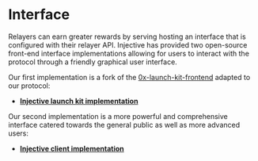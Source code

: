 # Interface

Relayers can earn greater rewards by serving hosting an interface that is configured with their relayer API. Injective has provided two open-source front-end interface implementations allowing for users to interact with the protocol through a friendly graphical user interface.

Our first implementation is a fork of the [0x-launch-kit-frontend](https://github.com/0xProject/0x-launch-kit-frontend) adapted to our protocol:

* [**Injective launch kit implementation**](https://github.com/InjectiveLabs/0x-frontend)

Our second implementation is a more powerful and comprehensive interface catered towards the general public as well as more advanced users:

* [**Injective client implementation**](https://github.com/InjectiveLabs/injective-client)

